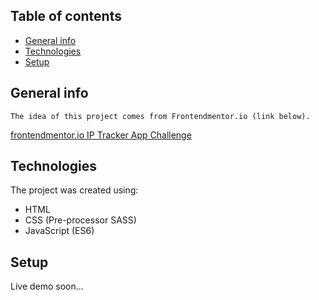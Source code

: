 ## Table of contents

- [General info](#general-info)
- [Technologies](#technologies)
- [Setup](#setup)

## General info

```
The idea of this project comes from Frontendmentor.io (link below).
```
[frontendmentor.io IP Tracker App Challenge](https://www.frontendmentor.io/challenges/ip-address-tracker-I8-0yYAH0)

## Technologies

The project was created using:

- HTML
- CSS (Pre-processor SASS)
- JavaScript (ES6)

## Setup

Live demo soon...
